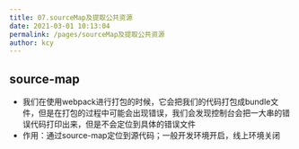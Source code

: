 ```yaml
---
title: 07.sourceMap及提取公共资源
date: 2021-03-01 10:13:04
permalink: /pages/sourceMap及提取公共资源
author: kcy
---
```

## source-map
* 我们在使用webpack进行打包的时候，它会把我们的代码打包成bundle文件，但是在打包的过程中可能会出现错误，我们会发现控制台会把一大串的错误代码打印出来，但是不会定位到具体的错误文件
* 作用：通过source-map定位到源代码；一般开发环境开启，线上环境关闭
